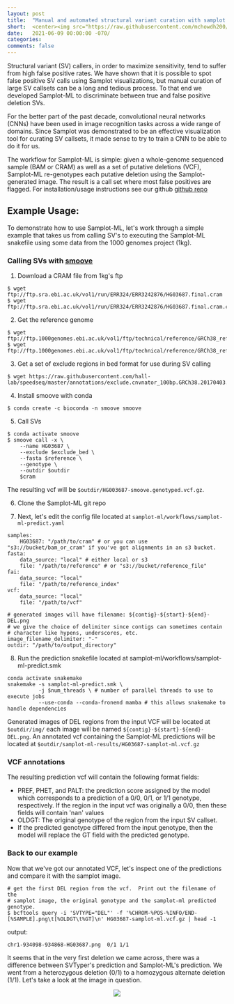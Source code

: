 ```yaml
---
layout: post
title:  "Manual and automated structural variant curation with samplot and samplot-ml"
short:  <center><img src="https://raw.githubusercontent.com/mchowdh200/samplot-ml/master/figures/chr1-934098-934868-HG03687-DEL.png"  height="200px"></center>
date:   2021-06-09 00:00:00 -070/
categories: 
comments: false
---
```


Structural variant (SV) callers, in order to maximize sensitivity, tend to
suffer from high false positive rates.  We have shown that it is possible to
spot false positive SV calls using Samplot visualizations, but manual curation
of large SV callsets can be a long and tedious process.  To that end we
developed Samplot-ML to discriminate between true and false positive deletion
SVs.

For the better part of the past decade, convolutional neural networks (CNNs)
have been used in image recognition tasks across a wide range of domains.
Since Samplot was demonstrated to be an effective visualization tool for
curating SV callsets, it made sense to try to train a CNN to be able to do it
for us. 

The workflow for Samplot-ML is simple: given a whole-genome sequenced sample
(BAM or CRAM) as well as a set of putative deletions (VCF), Samplot-ML
re-genotypes each putative deletion using the Samplot-generated image. The
result is a call set where most false positives are flagged.  For
installation/usage instructions see our github [github repo](https://github.com/mchowdh200/samplot-ml)

## Example Usage:

To demonstrate how to use Samplot-ML, let's work through a simple example that
takes us from calling SV's to executing the Samplot-ML snakefile using some
data from the 1000 genomes project (1kg).

### Calling SVs with [smoove](https://github.com/brentp/smoove)

1. Download a CRAM file from 1kg's ftp
```
$ wget ftp://ftp.sra.ebi.ac.uk/vol1/run/ERR324/ERR3242876/HG03687.final.cram
$ wget ftp://ftp.sra.ebi.ac.uk/vol1/run/ERR324/ERR3242876/HG03687.final.cram.crai
```

2. Get the reference genome
```
$ wget ftp://ftp.1000genomes.ebi.ac.uk/vol1/ftp/technical/reference/GRCh38_reference_genome/GRCh38_full_analysis_set_plus_decoy_hla.fa
$ wget ftp://ftp.1000genomes.ebi.ac.uk/vol1/ftp/technical/reference/GRCh38_reference_genome/GRCh38_full_analysis_set_plus_decoy_hla.fa.fai
```

3. Get a set of exclude regions in bed format for use during SV calling
```
$ wget https://raw.githubusercontent.com/hall-lab/speedseq/master/annotations/exclude.cnvnator_100bp.GRCh38.20170403.bed
```

4. Install smoove with conda
```
$ conda create -c bioconda -n smoove smoove
```

5. Call SVs
```
$ conda activate smoove
$ smoove call -x \
	--name HG03687 \
	--exclude $exclude_bed \
	--fasta $reference \
	--genotype \
	--outdir $outdir
	$cram
```

The resulting vcf will be `$outdir/HG003687-smoove.genotyped.vcf.gz`.

6. Clone the Samplot-ML git repo

7. Next, let's edit the config file located at `samplot-ml/workflows/samplot-ml-predict.yaml`

```
samples:
	HG03687: "/path/to/cram" # or you can use "s3://bucket/bam_or_cram" if you've got alignments in an s3 bucket.
fasta:
	data_source: "local" # either local or s3
	file: "/path/to/reference" # or "s3://bucket/reference_file"
fai:
	data_source: "local"
	file: "/path/to/reference_index"
vcf:
	data_source: "local"
	file: "/path/to/vcf"

# generated images will have filename: ${contig}-${start}-${end}-DEL.png
# we give the choice of delimiter since contigs can sometimes contain
# character like hypens, underscores, etc.
image_filename_delimiter: "-"
outdir: "/path/to/output_directory"
```

8. Run the prediction snakefile located at samplot-ml/workflows/samplot-ml-predict.smk
```
conda activate snakemake
snakemake -s samplot-ml-predict.smk \
          -j $num_threads \ # number of parallel threads to use to execute jobs
          --use-conda --conda-fronend mamba # this allows snakemake to handle dependencies
```

Generated images of DEL regions from the input VCF will be located at
`$outdir/img/` each image will be named `${contig}-${start}-${end}-DEL.png`. An
annotated vcf containing the Samplot-ML predictions will be located at
`$outdir/samplot-ml-results/HG03687-samplot-ml.vcf.gz` 

### VCF annotations

The resulting prediction vcf will contain the following format fields:

* PREF, PHET, and PALT: the prediction score assigned by the model which
corresponds to a prediction of a 0/0, 0/1, or 1/1 genotype, respectively. If
the region in the input vcf was originally a 0/0, then these fields will
contain 'nan' values
* OLDGT: The original genotype of the region from the input
SV callset.
* If the predicted genotype differed from the input genotype, then the model
 will replace the GT field with the predicted genotype.

### Back to our example

Now that we've got our annotated VCF, let's inspect one of the predictions and
compare it with the samplot image.
```
# get the first DEL region from the vcf.  Print out the filename of the
# samplot image, the original genotype and the samplot-ml predicted genotype.
$ bcftools query -i 'SVTYPE="DEL"' -f '%CHROM-%POS-%INFO/END-[%SAMPLE].png\t[%OLDGT\t%GT]\n' HG03687-samplot-ml.vcf.gz | head -1
```
output:

```
chr1-934098-934868-HG03687.png	0/1	1/1
```

It seems that in the very first deletion we came across, there was a difference between SVTyper's prediction and Samplot-ML's prediction. We went from a heterozygous deletion (0/1) to a homozygous alternate deletion (1/1). Let's take a look at the image in question. 

<center><img src="https://raw.githubusercontent.com/mchowdh200/samplot-ml/master/figures/chr1-934098-934868-HG03687-DEL.png"></center>
